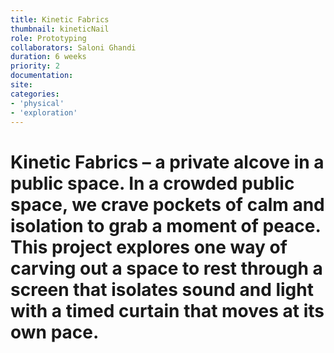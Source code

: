 ```yaml
---
title: Kinetic Fabrics
thumbnail: kineticNail
role: Prototyping
collaborators: Saloni Ghandi
duration: 6 weeks
priority: 2
documentation:
site:
categories:
- 'physical'
- 'exploration'
---
```


<script>
    import ImageGrid from '$lib/components/article/ImageGrid.svelte'
    import HeroImage from '$lib/components/article/HeroImage.svelte'
    import YoutubeEmbed from '$lib/components/article/YoutubeEmbed.svelte'

    const url = "JCsBg1sU5OY"
</script>

# Kinetic Fabrics – a private alcove in a public space. In a crowded public space, we crave pockets of calm and isolation to grab a moment of peace. This project explores one way of carving out a space to rest through a screen that isolates sound and light with a timed curtain that moves at its own pace.

<YoutubeEmbed url={url} />